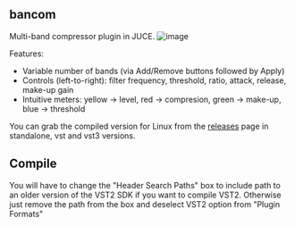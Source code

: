 ## bancom
Multi-band compressor plugin in JUCE.
![image](https://user-images.githubusercontent.com/15618637/54143396-0aadfa80-442a-11e9-85fa-9bdc22f36d61.png)

Features:
 - Variable number of bands (via Add/Remove buttons followed by Apply)
 - Controls (left-to-right): filter frequency, threshold, ratio, attack, release, make-up gain
 - Intuitive meters: yellow -> level, red -> compresion, green -> make-up, blue -> threshold
 
You can grab the compiled version for Linux from the [releases](https://github.com/Ashymad/bancom/releases) page in standalone, vst and vst3 versions.

## Compile

You will have to change the "Header Search Paths" box to include path to an older version of the VST2 SDK if you want to compile VST2. Otherwise just remove the path from the box and deselect VST2 option from "Plugin Formats"

